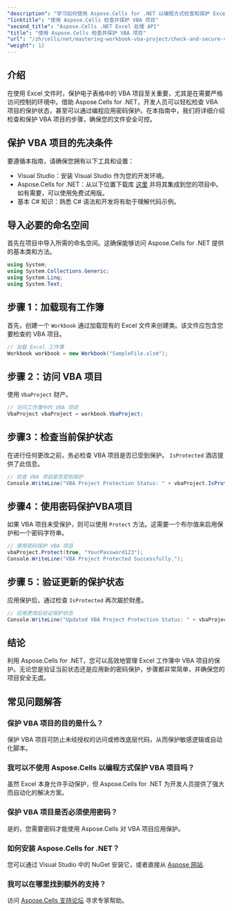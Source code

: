 ```yaml
---
"description": "学习如何使用 Aspose.Cells for .NET 以编程方式检查和保护 Excel 文件中的 VBA 项目。包含分步指南和完整的代码示例。"
"linktitle": "使用 Aspose.Cells 检查并保护 VBA 项目"
"second_title": "Aspose.Cells .NET Excel 处理 API"
"title": "使用 Aspose.Cells 检查并保护 VBA 项目"
"url": "/zh/cells/net/mastering-workbook-vba-project/check-and-secure-vba-projects-is-protected/"
"weight": 12
---
```


## 介绍

在使用 Excel 文件时，保护电子表格中的 VBA 项目至关重要，尤其是在需要严格访问控制的环境中。借助 Aspose.Cells for .NET，开发人员可以轻松检查 VBA 项目的保护状态，甚至可以通过编程应用密码保护。在本指南中，我们将详细介绍检查和保护 VBA 项目的步骤，确保您的文件安全可控。

## 保护 VBA 项目的先决条件

要遵循本指南，请确保您拥有以下工具和设置：

- Visual Studio：安装 Visual Studio 作为您的开发环境。
- Aspose.Cells for .NET：从以下位置下载库 [这里](https://releases.aspose.com/cells/net/) 并将其集成到您的项目中。如有需要，可以使用免费试用版。
- 基本 C# 知识：熟悉 C# 语法和开发将有助于理解代码示例。

## 导入必要的命名空间

首先在项目中导入所需的命名空间。这确保能够访问 Aspose.Cells for .NET 提供的基本类和方法。

```csharp
using System;
using System.Collections.Generic;
using System.Linq;
using System.Text;
```

## 步骤 1：加载现有工作簿

首先，创建一个 `Workbook` 通过加载现有的 Excel 文件来创建类。该文件应包含您要检查的 VBA 项目。

```csharp
// 加载 Excel 工作簿
Workbook workbook = new Workbook("SampleFile.xlsm");
```

## 步骤 2：访问 VBA 项目

使用 `VbaProject` 财产。

```csharp
// 访问工作簿中的 VBA 项目
VbaProject vbaProject = workbook.VbaProject;
```

## 步骤3：检查当前保护状态

在进行任何更改之前，务必检查 VBA 项目是否已受到保护。 `IsProtected` 酒店提供了此信息。

```csharp
// 检查 VBA 项目是否受到保护
Console.WriteLine("VBA Project Protection Status: " + vbaProject.IsProtected);
```

## 步骤4：使用密码保护VBA项目

如果 VBA 项目未受保护，则可以使用 `Protect` 方法。这需要一个布尔值来启用保护和一个密码字符串。

```csharp
// 使用密码保护 VBA 项目
vbaProject.Protect(true, "YourPassword123");
Console.WriteLine("VBA Project Protected Successfully.");
```

## 步骤 5：验证更新的保护状态

应用保护后，通过检查 `IsProtected` 再次屬於財產。

```csharp
// 应用更改后验证保护状态
Console.WriteLine("Updated VBA Project Protection Status: " + vbaProject.IsProtected);
```

## 结论

利用 Aspose.Cells for .NET，您可以高效地管理 Excel 工作簿中 VBA 项目的保护。无论您是验证当前状态还是应用新的密码保护，步骤都非常简单，并确保您的项目安全无虞。

## 常见问题解答

### 保护 VBA 项目的目的是什么？
保护 VBA 项目可防止未经授权的访问或修改底层代码，从而保护敏感逻辑或自动化脚本。

### 我可以不使用 Aspose.Cells 以编程方式保护 VBA 项目吗？
虽然 Excel 本身允许手动保护，但 Aspose.Cells for .NET 为开发人员提供了强大而自动化的解决方案。

### 保护 VBA 项目是否必须使用密码？
是的，您需要密码才能使用 Aspose.Cells 对 VBA 项目应用保护。

### 如何安装 Aspose.Cells for .NET？
您可以通过 Visual Studio 中的 NuGet 安装它，或者直接从 [Aspose 网站](https://releases。aspose.com/cells/net/).

### 我可以在哪里找到额外的支持？
访问 [Aspose.Cells 支持论坛](https://forum.aspose.com/c/cells/9) 寻求专家帮助。